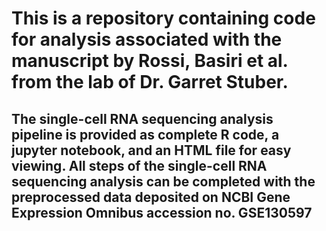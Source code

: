 # This is a repository containing code for analysis associated with the manuscript by Rossi, Basiri et al. from the lab of Dr. Garret Stuber.

## The single-cell RNA sequencing analysis pipeline is provided as complete R code, a jupyter notebook, and an HTML file for easy viewing. All steps of the single-cell RNA sequencing analysis can be completed with the preprocessed data deposited on NCBI Gene Expression Omnibus accession no. GSE130597
